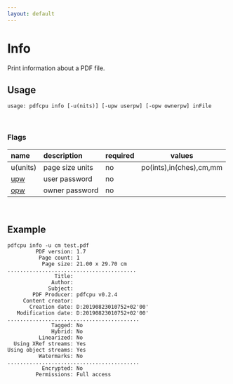 ```yaml
---
layout: default
---
```


# Info

Print information about a PDF file.

## Usage

```
usage: pdfcpu info [-u(nits)] [-upw userpw] [-opw ownerpw] inFile
```

<br>

### Flags

| name                             | description       | required | values
|:---------------------------------|:------------------|:---------|-------
| u(units)                         | page size units   | no       |po(ints),in(ches),cm,mm
| [upw](../getting_started/common_flags.md)     | user password     | no
| [opw](../getting_started/common_flags.md)     | owner password    | no

<br>

## Example

```
pdfcpu info -u cm test.pdf
         PDF version: 1.7
          Page count: 1
           Page size: 21.00 x 29.70 cm
.........................................
               Title:
              Author:
             Subject:
        PDF Producer: pdfcpu v0.2.4
     Content creator:
       Creation date: D:20190823010752+02'00'
   Modification date: D:20190823010752+02'00'
..........................................
              Tagged: No
              Hybrid: No
          Linearized: No
  Using XRef streams: Yes
Using object streams: Yes
          Watermarks: No
..........................................
           Encrypted: No
         Permissions: Full access
```